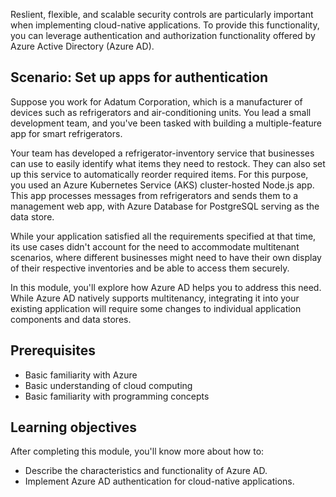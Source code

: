 ﻿Reslient, flexible, and scalable security controls are particularly important when implementing cloud-native applications. To provide this functionality, you can leverage authentication and authorization functionality offered by Azure Active Directory (Azure AD).

## Scenario: Set up apps for authentication

Suppose you work for Adatum Corporation, which is a manufacturer of devices such as refrigerators and air-conditioning units. You lead a small development team, and you've been tasked with building a multiple-feature app for smart refrigerators.

Your team has developed a refrigerator-inventory service that businesses can use to easily identify what items they need to restock. They can also set up this service to automatically reorder required items. For this purpose, you used an Azure Kubernetes Service (AKS) cluster-hosted Node.js app. This app processes messages from refrigerators and sends them to a management web app, with Azure Database for PostgreSQL serving as the data store.

While your application satisfied all the requirements specified at that time, its use cases didn't account for the need to accommodate multitenant scenarios, where different businesses might need to have their own display of their respective inventories and be able to access them securely.

In this module, you'll explore how Azure AD helps you to address this need. While Azure AD natively supports multitenancy, integrating it into your existing application will require some changes to individual application components and data stores.

## Prerequisites

* Basic familiarity with Azure
* Basic understanding of cloud computing
* Basic familiarity with programming concepts

## Learning objectives

After completing this module, you'll know more about how to:

* Describe the characteristics and functionality of Azure AD.
* Implement Azure AD authentication for cloud-native applications.
